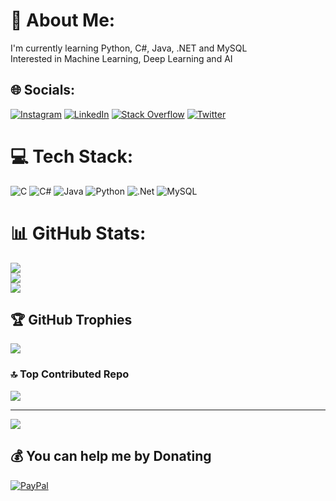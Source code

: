 # 💫 About Me:
I'm currently learning Python, C#, Java, .NET and MySQL<br>Interested in Machine Learning, Deep Learning and AI


## 🌐 Socials:
[![Instagram](https://img.shields.io/badge/Instagram-%23E4405F.svg?logo=Instagram&logoColor=white)](https://instagram.com/alankennedy__) [![LinkedIn](https://img.shields.io/badge/LinkedIn-%230077B5.svg?logo=linkedin&logoColor=white)](https://linkedin.com/in/alankenedyy) [![Stack Overflow](https://img.shields.io/badge/-Stackoverflow-FE7A16?logo=stack-overflow&logoColor=white)](https://stackoverflow.com/users/18969017) [![Twitter](https://img.shields.io/badge/Twitter-%231DA1F2.svg?logo=Twitter&logoColor=white)](https://twitter.com/alankennedy__) 

# 💻 Tech Stack:
![C](https://img.shields.io/badge/c-%2300599C.svg?style=flat&logo=c&logoColor=white) ![C#](https://img.shields.io/badge/c%23-%23239120.svg?style=flat&logo=c-sharp&logoColor=white) ![Java](https://img.shields.io/badge/java-%23ED8B00.svg?style=flat&logo=java&logoColor=white) ![Python](https://img.shields.io/badge/python-3670A0?style=flat&logo=python&logoColor=ffdd54) ![.Net](https://img.shields.io/badge/.NET-5C2D91?style=flat&logo=.net&logoColor=white) ![MySQL](https://img.shields.io/badge/mysql-%2300f.svg?style=flat&logo=mysql&logoColor=white)
# 📊 GitHub Stats:
![](https://github-readme-stats.vercel.app/api?username=Alankke&theme=dark&hide_border=true&include_all_commits=true&count_private=true)<br/>
![](https://github-readme-streak-stats.herokuapp.com/?user=Alankke&theme=dark&hide_border=true)<br/>
![](https://github-readme-stats.vercel.app/api/top-langs/?username=Alankke&theme=dark&hide_border=true&include_all_commits=true&count_private=true&layout=compact)

## 🏆 GitHub Trophies
![](https://github-profile-trophy.vercel.app/?username=Alankke&theme=tokyonight&no-frame=true&no-bg=false&margin-w=4)

### 🔝 Top Contributed Repo
![](https://github-contributor-stats.vercel.app/api?username=Alankke&limit=5&theme=tokyonight&combine_all_yearly_contributions=true)

---
[![](https://visitcount.itsvg.in/api?id=Alankke&icon=5&color=9)](https://visitcount.itsvg.in)

  ## 💰 You can help me by Donating
  [![PayPal](https://img.shields.io/badge/PayPal-00457C?style=for-the-badge&logo=paypal&logoColor=white)](https://paypal.me/KennedyAlann) 

  
<!-- Proudly created with GPRM ( https://gprm.itsvg.in ) -->
